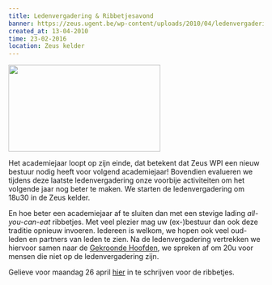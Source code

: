 ```yaml
---
title: Ledenvergadering & Ribbetjesavond
banner: https://zeus.ugent.be/wp-content/uploads/2010/04/ledenvergadering-300x171.png
created_at: 13-04-2010
time: 23-02-2016
location: Zeus kelder
---
```


<a href="https://zeus.ugent.be/wp-content/uploads/2010/04/ledenvergadering.png"><img src="https://zeus.ugent.be/wp-content/uploads/2010/04/ledenvergadering-300x171.png" alt="" title="ledenvergadering" width="300" height="171" class="alignright size-medium wp-image-482" /></a>

Het academiejaar loopt op zijn einde, dat betekent dat Zeus WPI een nieuw bestuur nodig heeft voor volgend academiejaar!
Bovendien evalueren we tijdens deze laatste ledenvergadering onze voorbije activiteiten om het volgende jaar nog beter te maken.
We starten de ledenvergadering om 18u30 in de Zeus kelder.

En hoe beter een academiejaar af te sluiten dan met een stevige lading <em>all-you-can-eat</em> ribbetjes.
Met veel plezier mag uw (ex-)bestuur dan ook deze traditie opnieuw invoeren. Iedereen is welkom, we hopen ook veel oud-leden en partners van leden te zien. Na de ledenvergadering vertrekken we hiervoor samen naar de <a href="https://www.degekroondehoofden.be/">Gekroonde Hoofden</a>, we spreken af om 20u voor mensen die niet op de ledenvergadering zijn.

Gelieve voor maandag 26 april <a href="https://spreadsheets.google.com/viewform?formkey=dGx2QTJlTmdrTzl6MzJXY0JZQTZwYmc6MQ">hier</a> in te schrijven voor de ribbetjes.
